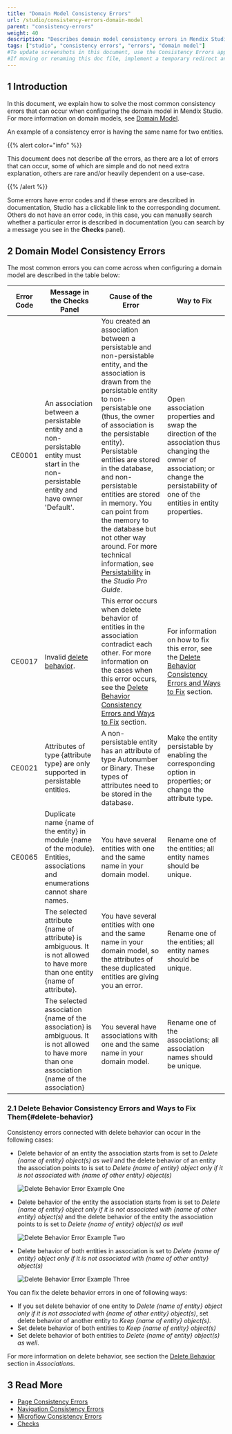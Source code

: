 ```yaml
---
title: "Domain Model Consistency Errors"
url: /studio/consistency-errors-domain-model
parent: "consistency-errors"
weight: 40
description: "Describes domain model consistency errors in Mendix Studio and the way to fix them."
tags: ["studio", "consistency errors", "errors", "domain model"]
#To update screenshots in this document, use the Consistency Errors app.
#If moving or renaming this doc file, implement a temporary redirect and let the respective team know they should update the URL in the product. See Mapping to Products for more details.
---
```


## 1 Introduction 

In this document, we explain how to solve the most common consistency errors that can occur when configuring the domain model in Mendix Studio. For more information on domain models, see [Domain Model](domain-models).

An example of a consistency error is having the same name for two entities.

{{% alert color="info" %}}

This document does not describe *all* the errors, as there are a lot of errors that can occur, some of which are simple and do not need extra explanation, others are rare and/or heavily dependent on a use-case. 

{{% /alert %}}

Some errors have error codes and if these errors are described in documentation, Studio has a clickable link to the corresponding document. Others do not have an error code, in this case, you can manually search whether a particular error is described in documentation (you can search by a message you see in the **Checks** panel).

## 2 Domain Model Consistency Errors

The most common errors you can come across when configuring a domain model are described in the table below:

| Error Code | Message in the Checks Panel                                  | Cause of the Error                                           | Way to Fix                                                   |
| ---------- | ------------------------------------------------------------ | ------------------------------------------------------------ | ------------------------------------------------------------ |
| CE0001     | An association between a persistable entity and a non-persistable entity must start in the non-persistable entity and have owner 'Default'. | You created an association between a persistable and non-persistable entity, and the association is drawn from the persistable entity to non-persistable one (thus, the owner of association is the persistable entity). Persistable entities are stored in the database, and non-persistable entities are stored in memory. You can point from the memory to the database but not other way around. For more technical information, see [Persistability](/refguide/persistability) in the *Studio Pro Guide*. | Open association properties and swap the direction of the association thus changing the owner of association; or change the persistability of one of the entities in entity properties. |
| CE0017     | Invalid [delete behavior](domain-models-association-properties#delete-behavior). | This error occurs when delete behavior of entities in the association contradict each other. For more information on the cases when this error occurs, see the [Delete Behavior Consistency Errors and Ways to Fix](#delete-behavior) section. | For information on how to fix this error, see the [Delete Behavior Consistency Errors and Ways to Fix](#delete-behavior) section. |
| CE0021     | Attributes of type {attribute type} are only supported in persistable entities. | A non-persistable entity has an attribute of type Autonumber or Binary. These types of attributes need to be stored in the database. | Make the entity persistable by enabling the corresponding option in properties; or change the attribute type. |
| CE0065     | Duplicate name {name of the entity} in module {name of the module}. Entities, associations and enumerations cannot share names. | You have several entities with one and the same name in your domain model. | Rename one of the entities; all entity names should be unique. |
|            | The selected attribute {name of attribute} is ambiguous. It is not allowed to have more than one entity {name of attribute}. | You have several entities with one and the same name in your domain model, so the attributes of these duplicated entities are giving you an error. | Rename one of the entities; all entity names should be unique. |
|            | The selected association {name of the association} is ambiguous. It is not allowed to have more than one association {name of the association} | You several have associations with one and the same name in your domain model. | Rename one of the associations; all association names should be unique. |

### 2.1 Delete Behavior Consistency Errors and Ways to Fix Them{#delete-behavior}

 Consistency errors connected with delete behavior can occur in the following cases:

*  Delete behavior of an entity the association starts from is set to *Delete {name of entity} object(s) as well* and the delete behavior of an entity the association points to is set to *Delete {name of entity} object only if it is not associated with {name of other entity} object(s)*

    ![Delete Behavior Error Example One](/attachments/studio/checks/consistency-errors/consistency-errors-domain-model/delete-behavior-error-example1.png)

*  Delete behavior of the entity the association starts from is set to *Delete {name of entity} object only if it is not associated with {name of other entity} object(s)* and the delete behavior of the entity the association points to is set to *Delete {name of entity} object(s) as well*

    ![Delete Behavior Error Example Two](/attachments/studio/checks/consistency-errors/consistency-errors-domain-model/delete-behavior-error-example2.png)

*  Delete behavior of both entities in association is set to *Delete {name of entity} object only if it is not associated with {name of other entity} object(s)*

    ![Delete Behavior Error Example Three](/attachments/studio/checks/consistency-errors/consistency-errors-domain-model/delete-behavior-error-example3.png)

You can fix the delete behavior errors in one of following ways:

* If  you set delete behavior of one entity to *Delete {name of entity} object only if it is not associated with {name of other entity} object(s)*, set delete behavior of another entity to *Keep {name of entity} object(s)*. 
* Set delete behavior of both entities to *Keep {name of entity} object(s)* 
* Set delete behavior of both entities to *Delete {name of entity} object(s) as well*.

For more information on delete behavior, see section the [Delete Behavior](domain-models-association-properties#delete-behavior) section in *Associations*.

## 3 Read More

* [Page Consistency Errors](consistency-errors-pages)
* [Navigation Consistency Errors](consistency-errors-navigation)
* [Microflow Consistency Errors](consistency-errors-microflows)
* [Checks](checks)
